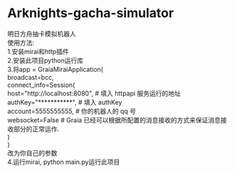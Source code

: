 # Arknights-gacha-simulator  
明日方舟抽卡模拟机器人  
使用方法:  
  1.安装mirai和http插件  
  2.安装此项目python运行库  
  3.将app = GraiaMiraiApplication(  
        broadcast=bcc,  
        connect_info=Session(  
            host="http://localhost:8080", # 填入 httpapi 服务运行的地址  
            authKey="***********", # 填入 authKey  
            account=5555555555, # 你的机器人的 qq 号  
            websocket=False # Graia 已经可以根据所配置的消息接收的方式来保证消息接收部分的正常运作.  
        )  
    )  
    改为你自己的参数  
 4.运行mirai, python main.py运行此项目  
